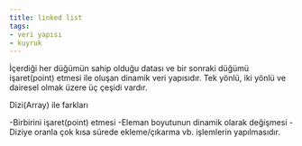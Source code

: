 ```yaml
---
title: linked list
tags:
- veri yapısı
- kuyruk
---
```


İçerdiği her düğümün sahip olduğu datası ve bir sonraki düğümü işaret(point) etmesi ile oluşan dinamik veri yapısıdır. Tek yönlü, iki yönlü
ve dairesel olmak üzere üç çeşidi vardır.

Dizi(Array) ile farkları

-Birbirini işaret(point) etmesi
-Eleman boyutunun dinamik olarak değişmesi
-Diziye oranla çok kısa sürede ekleme/çıkarma vb. işlemlerin yapılmasıdır.
